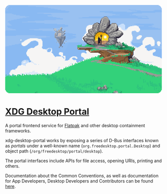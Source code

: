 [![Portals](doc/website/assets/readme.png)](https://flatpak.github.io/xdg-desktop-portal/)

# [XDG Desktop Portal](https://flatpak.github.io/xdg-desktop-portal/)

A portal frontend service for [Flatpak](http://www.flatpak.org) and other
desktop containment frameworks.

xdg-desktop-portal works by exposing a series of D-Bus interfaces known as
_portals_ under a well-known name (`org.freedesktop.portal.Desktop`) and object
path (`/org/freedesktop/portal/desktop`).

The portal interfaces include APIs for file access, opening URIs, printing
and others.

Documentation about the Common Conventions, as well as documentation for
App Developers, Desktop Developers and Contributors can be found
[here](https://flatpak.github.io/xdg-desktop-portal/docs/).



